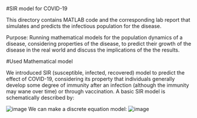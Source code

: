 #SIR model for COVID-19

This directory contains MATLAB code and the corresponding lab report that simulates and predicts the infectious population for the disease.

Purpose: Running mathematical models for the population dynamics of a disease, considering properties of the disease, to predict their growth of the disease in the real world and discuss the implications of the the results.

#Used Mathematical model

We introduced SIR (susceptible, infected, recovered) model to predict the effect of COVID-19, considering its property that individuals generally develop some degree of immunity after an infection (although the immunity may wane over time) or through vaccination. A basic SIR model is schematically described by:

![image](https://github.com/user-attachments/assets/e5f961ce-d8f5-4a77-b99c-31c2d050bdc5)
We can make a discrete equation model:
![image](https://github.com/user-attachments/assets/00ac52e4-d816-4a7b-8c13-e58255a9a51a)
